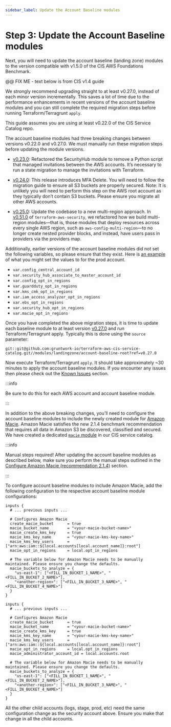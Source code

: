```yaml
---
sidebar_label: Update the Account Baseline modules
---
```


# Step 3: Update the Account Baseline modules

Next, you will need to update the account baseline (landing zone) modules to the version compatible
with v1.5.0 of the CIS AWS Foundations Benchmark. 

@@ FIX ME - text below is from CIS v1.4 guide

We strongly recommend upgrading straight to at least v0.27.0,
instead of each minor version incrementally. This saves a lot of time due to the performance enhancements in
recent versions of the account baseline modules and you can still complete the required migration steps before
running Terraform/Terragrunt `apply`.

This guide assumes you are using at least v0.22.0 of the CIS Service Catalog repo.

The account baseline modules had three breaking changes between versions v0.22.0 and v0.27.0. We must manually run
these migration steps before updating the module versions.

- [v0.23.0](https://github.com/gruntwork-io/terraform-aws-cis-service-catalog/releases/tag/v0.23.0): Refactored the
  SecurityHub module to remove a Python script that managed invitations between the AWS accounts. It’s necessary to run a
  state migration to manage the invitations with Terraform.

- [v0.24.0](https://github.com/gruntwork-io/terraform-aws-cis-service-catalog/releases/tag/v0.24.0): This release introduces MFA Delete. You will need to follow the migration guide to ensure all S3 buckets are properly secured. Note: It is unlikely you will need to perform this step on the AWS root account as they typically don’t contain S3 buckets. Please ensure you migrate all other AWS accounts.

- [v0.25.0](https://github.com/gruntwork-io/terraform-aws-cis-service-catalog/releases/tag/v0.25.0): Update the codebase
  to a new multi-region approach. In [v0.51.0](https://github.com/gruntwork-io/terraform-aws-security/releases/tag/v0.51.0) of
  `terraform-aws-security`, we refactored how we build multi-region modules—that
  is, those modules that deploy resources across every single AWS region, such as `aws-config-multi-region`—to no longer
  create nested provider blocks, and instead, have users pass in providers via the providers map.

Additionally, earlier versions of the account baseline modules did not set the following variables, so please ensure
that they exist. Here is [an example](https://github.com/gruntwork-io/terraform-aws-cis-service-catalog/blob/v0.27.0/examples/for-production/infrastructure-live/logs/_global/account-baseline/terragrunt.hcl#L281) of what you might set the values to for the prod account.

- `var.config_central_account_id`
- `var.security_hub_associate_to_master_account_id`
- `var.config_opt_in_regions`
- `var.guardduty_opt_in_regions`
- `var.kms_cmk_opt_in_regions`
- `var.iam_access_analyzer_opt_in_regions`
- `var.ebs_opt_in_regions`
- `var.security_hub_opt_in_regions`
- `var.macie_opt_in_regions`

Once you have completed the above migration steps, it is time to update each baseline module to at least version [v0.27.0](https://github.com/gruntwork-io/terraform-aws-cis-service-catalog/releases/tag/v0.27.0) and run Terraform/Terragrunt apply. Typically this is done using the `source` parameter:

```hcl title=infrastructure-live/root/_global/account-baseline/terragrunt.hcl
git::git@github.com:gruntwork-io/terraform-aws-cis-service-catalog.git//modules/landingzone/account-baseline-root?ref=v0.27.0
```

Now execute Terraform/Terragrunt `apply`. It should take approximately ~30 minutes to apply the account baseline
modules. If you encounter any issues then please check out the [Known Issues](step-3-manual-steps.md#known-issues) section.

:::info

Be sure to do this for each AWS account and account baseline module.

:::

In addition to the above breaking changes, you’ll need to configure the account baseline modules to include the newly
created module for [Amazon Macie](https://aws.amazon.com/macie/). Amazon Macie satisfies the new 2.1.4 benchmark recommendation that requires all data
in Amazon S3 be discovered, classified and secured. We have created a dedicated
[`macie` module](https://github.com/gruntwork-io/terraform-aws-cis-service-catalog/tree/master/modules/security/macie)
in our CIS service catalog.

:::info

Manual steps required! After updating the account baseline modules as described below, make sure you perform the manual steps
outlined in the [Configure Amazon Macie (recommendation 2.1.4)](step-3-manual-steps.md#configure-amazon-macie-recommendation-214) section.

:::

To configure account baseline modules to include Amazon Macie, add the following configuration to the respective account
baseline module configurations:

```hcl title=infrastructure-live/root/_global/account-baseline/terragrunt.hcl
inputs {
  # ... previous inputs ...

  # Configures Amazon Macie
  create_macie_bucket      = true
  macie_bucket_name        = "<your-macie-bucket-name>"
  macie_create_kms_key     = true
  macie_kms_key_name       = "<your-macie-kms-key-name>"
  macie_kms_key_users      = ["arn:aws:iam::${local.accounts[local.account_name]}:root"]
  macie_opt_in_regions     = local.opt_in_regions

  # The variable below for Amazon Macie needs to be manually maintained. Please ensure you change the defaults.
  macie_buckets_to_analyze = {
    "us-east-1": ["<FILL_IN_BUCKET_1_NAME>", "<FILL_IN_BUCKET_2_NAME>"],
    "<another-region>": ["<FILL_IN_BUCKET_3_NAME>", "<FILL_IN_BUCKET_4_NAME>"]
  }
}
```

```hcl title=infrastructure-live/security/_global/account-baseline/terragrunt.hcl
inputs {
  # ... previous inputs ...

  # Configures Amazon Macie
  create_macie_bucket      = true
  macie_bucket_name        = "<your-macie-bucket-name>"
  macie_create_kms_key     = true
  macie_kms_key_name       = "<your-macie-kms-key-name>"
  macie_kms_key_users      = ["arn:aws:iam::${local.accounts[local.account_name]}:root"]
  macie_opt_in_regions     = local.opt_in_regions
  macie_administrator_account_id = local.accounts.root

  # The variable below for Amazon Macie needs to be manually maintained. Please ensure you change the defaults.
  macie_buckets_to_analyze = {
    "us-east-1": ["<FILL_IN_BUCKET_1_NAME>", "<FILL_IN_BUCKET_2_NAME>"],
    "<another-region>": ["<FILL_IN_BUCKET_3_NAME>", "<FILL_IN_BUCKET_4_NAME>"]
  }
}
```

All the other child accounts (logs, stage, prod, etc) need the same configuration change as the security account above. Ensure you make that change in all the child accounts.

